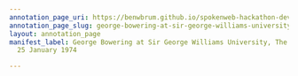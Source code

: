 ```yaml
---
annotation_page_uri: https://benwbrum.github.io/spokenweb-hackathon-development-noterms/annotations/george-bowering-at-sir-george-williams-university-the-poetry-series-25-january-1974-canvas-1-audience.json
annotation_page_slug: george-bowering-at-sir-george-williams-university-the-poetry-series-25-january-1974-canvas-1-audience
layout: annotation_page
manifest_label: George Bowering at Sir George Williams University, The Poetry Series,
  25 January 1974

---
```

